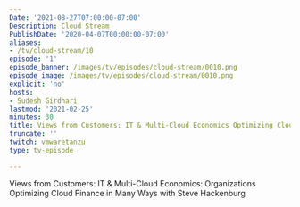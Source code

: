 ```yaml
---
Date: '2021-08-27T07:00:00-07:00'
Description: Cloud Stream 
PublishDate: '2020-04-07T00:00:00-07:00'
aliases:
- /tv/cloud-stream/10
episode: '1'
episode_banner: /images/tv/episodes/cloud-stream/0010.png
episode_image: /images/tv/episodes/cloud-stream/0010.png
explicit: 'no'
hosts:
- Sudesh Girdhari
lastmod: '2021-02-25'
minutes: 30
title: Views from Customers; IT & Multi-Cloud Economics Optimizing Cloud Finance in Many Ways
truncate: ''
twitch: vmwaretanzu
type: tv-episode

---
```


Views from Customers: IT & Multi-Cloud Economics: Organizations Optimizing Cloud Finance in Many Ways with Steve Hackenburg 